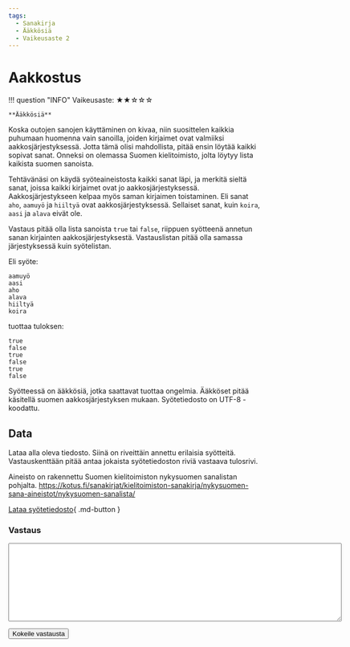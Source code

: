 ```yaml
---
tags:
  - Sanakirja
  - Ääkkösiä
  - Vaikeusaste 2
---
```

# Aakkostus
<div markdown class="info-card">
!!! question "INFO"
    Vaikeusaste: ★★☆☆☆

    **Ääkkösiä**
</div>

Koska outojen sanojen käyttäminen on kivaa, niin suosittelen kaikkia puhumaan huomenna vain sanoilla, joiden kirjaimet ovat valmiiksi aakkosjärjestyksessä. Jotta tämä olisi mahdollista, pitää ensin löytää kaikki sopivat sanat. Onneksi on olemassa Suomen kielitoimisto, jolta löytyy lista kaikista suomen sanoista.

Tehtävänäsi on käydä syöteaineistosta kaikki sanat läpi, ja merkitä sieltä sanat, joissa kaikki kirjaimet ovat jo aakkosjärjestyksessä. Aakkosjärjestykseen kelpaa myös saman kirjaimen toistaminen. Eli sanat `aho`, `aamuyö` ja `hiiltyä` ovat aakkosjärjestyksessä. Sellaiset sanat, kuin `koira`, `aasi` ja `alava` eivät ole.

Vastaus pitää olla lista sanoista `true` tai `false`, riippuen syötteenä annetun sanan kirjainten aakkosjärjestyksestä. Vastauslistan pitää olla samassa järjestyksessä kuin syötelistan.

Eli syöte:

```
aamuyö
aasi
aho
alava
hiiltyä
koira
```

tuottaa tuloksen:

```
true
false
true
false
true
false
```

Syötteessä on ääkkösiä, jotka saattavat tuottaa ongelmia. Ääkköset pitää käsitellä suomen aakkosjärjestyksen mukaan. Syötetiedosto on UTF-8 -koodattu.



## Data

Lataa alla oleva tiedosto. Siinä on riveittäin annettu erilaisia syötteitä. Vastauskenttään pitää antaa jokaista syötetiedoston riviä vastaava tulosrivi.

Aineisto on rakennettu Suomen kielitoimiston nykysuomen sanalistan pohjalta. https://kotus.fi/sanakirjat/kielitoimiston-sanakirja/nykysuomen-sana-aineistot/nykysuomen-sanalista/

[Lataa syötetiedosto](../syotteet/aakkostus_input.txt){ .md-button }


### Vastaus

<textarea rows="10" cols="80" id="tulos"></textarea>
<button class="md-button md-button--primary" id="submit_button">Kokeile vastausta</button>
<div style="display: none;" id="vastaustiedosto">../../syotteet/aakkostus_output.txt</div>
<div style="display: none;" id="tehtavatiedosto">../../syotteet/aakkostus_input.txt</div>
<div style="text_color: red" id="virhelista"></div>